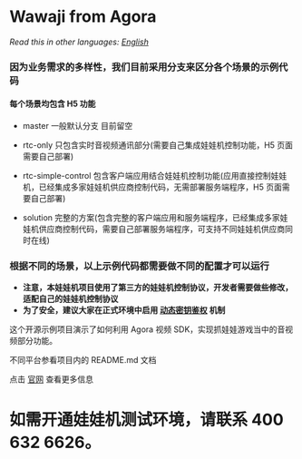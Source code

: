 # Wawaji from Agora

*Read this in other languages: [English](README.en.md)*


### 因为业务需求的多样性，我们目前采用分支来区分各个场景的示例代码
#### 每个场景均包含 H5 功能

- master 一般默认分支 目前留空

- rtc-only 只包含实时音视频通讯部分(需要自己集成娃娃机控制功能，H5 页面需要自己部署)

- rtc-simple-control 包含客户端应用结合娃娃机控制功能(应用直接控制娃娃机，已经集成多家娃娃机供应商控制代码，无需部署服务端程序，H5 页面需要自己部署)

- solution 完整的方案(包含完整的客户端应用和服务端程序，已经集成多家娃娃机供应商控制代码，需要自己部署服务端程序，可支持不同娃娃机供应商同时在线)

### 根据不同的场景，以上示例代码都需要做不同的配置才可以运行

- **注意，本娃娃机项目使用了第三方的娃娃机控制协议，开发者需要做些修改，适配自己的娃娃机控制协议**
- **为了安全，建议大家在正式环境中启用 [动态密钥鉴权](https://document.agora.io/cn/1.14/instruction/key.html) 机制**

这个开源示例项目演示了如何利用 Agora 视频 SDK，实现抓娃娃游戏当中的音视频部分功能。

不同平台参看项目内的 README.md 文档

点击 [官网](https://www.agora.io/cn/zhuawawa/) 查看更多信息

# 如需开通娃娃机测试环境，请联系 400 632 6626。
